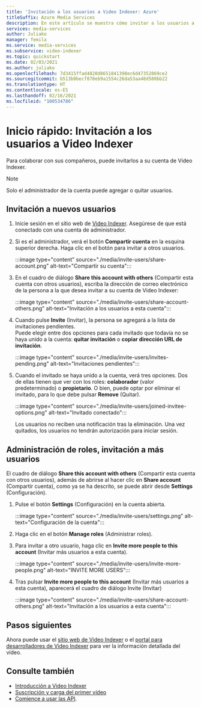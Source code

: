 ```yaml
---
title: 'Invitación a los usuarios a Video Indexer: Azure'
titleSuffix: Azure Media Services
description: En este artículo se muestra cómo invitar a los usuarios a Video Indexer.
services: media-services
author: Juliako
manager: femila
ms.service: media-services
ms.subservice: video-indexer
ms.topic: quickstart
ms.date: 02/03/2021
ms.author: juliako
ms.openlocfilehash: 7d3415ffad4820d8651841398ec6d47352869ce2
ms.sourcegitcommit: b513b0becf878eb9a1554c26da53aa48d580bb22
ms.translationtype: HT
ms.contentlocale: es-ES
ms.lasthandoff: 02/16/2021
ms.locfileid: "100534786"
---
```

# <a name="quickstart-invite-users-to-video-indexer"></a>Inicio rápido: Invitación a los usuarios a Video Indexer

Para colaborar con sus compañeros, puede invitarlos a su cuenta de Video Indexer. 

> [!NOTE]
> Solo el administrador de la cuenta puede agregar o quitar usuarios.

## <a name="invite-new-users"></a>Invitación a nuevos usuarios

1. Inicie sesión en el sitio web de [Video Indexer](https://www.videoindexer.ai/). Asegúrese de que está conectado con una cuenta de administrador.
1. Si es el administrador, verá el botón **Compartir cuenta** en la esquina superior derecha. Haga clic en el botón para invitar a otros usuarios. 

    :::image type="content" source="./media/invite-users/share-account.png" alt-text="Compartir su cuenta":::
1. En el cuadro de diálogo **Share this account with others** (Compartir esta cuenta con otros usuarios), escriba la dirección de correo electrónico de la persona a la que desea invitar a su cuenta de Video Indexer:

    :::image type="content" source="./media/invite-users/share-account-others.png" alt-text="Invitación a los usuarios a esta cuenta":::  
1. Cuando pulse **Invite** (Invitar), la persona se agregará a la lista de invitaciones pendientes. <br/>Puede elegir entre dos opciones para cada invitado que todavía no se haya unido a la cuenta: **quitar invitación** o **copiar dirección URL de invitación**.

    :::image type="content" source="./media/invite-users/invites-pending.png" alt-text="Invitaciones pendientes":::  
1. Cuando el invitado se haya unido a la cuenta, verá tres opciones. Dos de ellas tienen que ver con los roles: **colaborador** (valor predeterminado) o **propietario**. O bien, puede optar por eliminar el invitado, para lo que debe pulsar **Remove** (Quitar).

    :::image type="content" source="./media/invite-users/joined-invitee-options.png" alt-text="Invitado conectado":::  

    Los usuarios no reciben una notificación tras la eliminación. Una vez quitados, los usuarios no tendrán autorización para iniciar sesión.

## <a name="manage-roles-invite-more-users"></a>Administración de roles, invitación a más usuarios

El cuadro de diálogo **Share this account with others** (Compartir esta cuenta con otros usuarios), además de abrirse al hacer clic en **Share account** (Compartir cuenta), como ya se ha descrito, se puede abrir desde **Settings** (Configuración).

1. Pulse el botón **Settings** (Configuración) en la cuenta abierta. 

    :::image type="content" source="./media/invite-users/settings.png" alt-text="Configuración de la cuenta":::  
1. Haga clic en el botón **Manage roles** (Administrar roles).
1. Para invitar a otro usuario, haga clic en **Invite more people to this account** (Invitar más usuarios a esta cuenta).

    :::image type="content" source="./media/invite-users/invite-more-people.png" alt-text="INVITE MORE USERS":::  
1. Tras pulsar **Invite more people to this account** (Invitar más usuarios a esta cuenta), aparecerá el cuadro de diálogo Invite (Invitar)
 
    :::image type="content" source="./media/invite-users/share-account-others.png" alt-text="Invitación a los usuarios a esta cuenta":::  

## <a name="next-steps"></a>Pasos siguientes

Ahora puede usar el [sitio web de Video Indexer](video-indexer-view-edit.md) o el [portal para desarrolladores de Video Indexer](video-indexer-use-apis.md) para ver la información detallada del vídeo.

## <a name="see-also"></a>Consulte también

- [Introducción a Video Indexer](video-indexer-overview.md)
- [Suscripción y carga del primer vídeo](video-indexer-get-started.md)
- [Comience a usar las API](video-indexer-use-apis.md).
